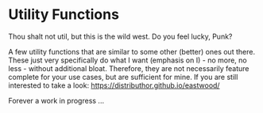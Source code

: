 # Utility Functions

Thou shalt not util, but this is the wild west. Do you feel lucky, Punk?

A few utility functions that are similar to some other (better) ones out there. These just very specifically do what I want (emphasis on I) - no more, no less - without additional bloat. Therefore, they are not necessarily feature complete for your use cases, but are sufficient for mine. If you are still interested to take a look: https://distributhor.github.io/eastwood/

Forever a work in progress ...
